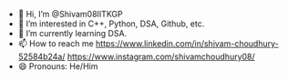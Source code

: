 - 👋 Hi, I’m @Shivam08IITKGP
- 👀 I’m interested in C++, Python, DSA, Github, etc.
- 🌱 I’m currently learning DSA.
- 📫 How to reach me https://www.linkedin.com/in/shivam-choudhury-52584b24a/  https://www.instagram.com/shivamchoudhury08/ 
- 😄 Pronouns: He/Him

<!---
Shivam08IITKGP/Shivam08IITKGP is a ✨ special ✨ repository because its `README.md` (this file) appears on your GitHub profile.
You can click the Preview link to take a look at your changes.
--->
